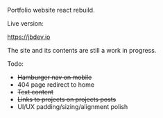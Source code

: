 Portfolio website react rebuild.

Live version:

https://jbdev.io

The site and its contents are still a work in progress.

Todo:
- ~~Hamburger nav on mobile~~
- 404 page redirect to home 
- ~~Text content~~
- ~~Links to projects on projects posts~~
- UI/UX padding/sizing/alignment polish
